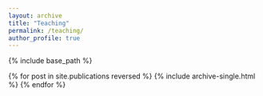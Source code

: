 ```yaml
---
layout: archive
title: "Teaching"
permalink: /teaching/
author_profile: true
---
```


{% include base_path %}

{% for post in site.publications reversed %}
  {% include archive-single.html %}
{% endfor %}
